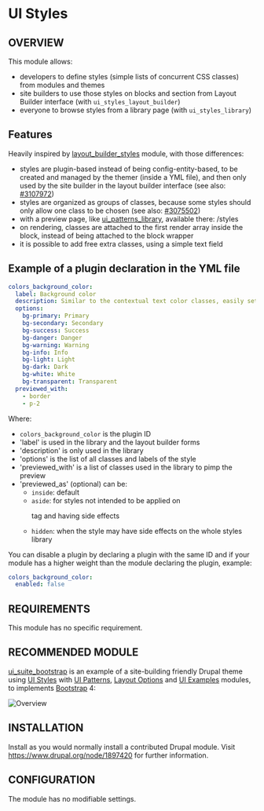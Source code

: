 # UI Styles

OVERVIEW
------------

This module allows:

- developers to define styles (simple lists of concurrent CSS classes) from modules and themes
- site builders to use those styles on blocks and section from Layout Builder interface (with `ui_styles_layout_builder`)
- everyone to browse styles from a library page (with `ui_styles_library`)

## Features

Heavily inspired by [layout\_builder\_styles](https://www.drupal.org/project/layout_builder_styles) module, with those differences:

* styles are plugin-based instead of being config-entity-based, to be created and managed by the themer (inside a YML file), and then only used by the site builder in the layout builder interface (see also: [#3107972](https://www.drupal.org/project/layout_builder_styles/issues/3107972))
* styles are organized as groups of classes, because some styles should only allow one class to be chosen (see also: [#3075502](https://www.drupal.org/project/layout_builder_styles/issues/3075502))
* with a preview page, like [ui_patterns_library](https://ui-patterns.readthedocs.io/en/8.x-1.x/content/patterns-definition.html), available there: /styles
* on rendering, classes are attached to the first render array inside the block, instead of being attached to the block wrapper
* it is possible to add free extra classes, using a simple text field

## Example of a plugin declaration in the YML file

```yaml
colors_background_color:
  label: Background color
  description: Similar to the contextual text color classes, easily set the background of an element to any contextual class.
  options:
    bg-primary: Primary
    bg-secondary: Secondary
    bg-success: Success
    bg-danger: Danger
    bg-warning: Warning
    bg-info: Info
    bg-light: Light
    bg-dark: Dark
    bg-white: White
    bg-transparent: Transparent
  previewed_with:
    - border
    - p-2
```

Where:

* `colors_background_color` is the plugin ID
* 'label' is used in the library and the layout builder forms
* 'description' is only used in the library
* 'options' is the list of all classes and labels of the style
* 'previewed_with' is a list of classes used in the library to pimp the preview
* 'previewed_as' (optional) can be:
  * `inside`: default
  * `aside`: for styles not intended to be applied on <p> tag and having side effects
  * `hidden`: when the style may have side effects on the whole styles library

You can disable a plugin by declaring a plugin with the same ID and if your
module has a higher weight than the module declaring the plugin, example:

```yaml
colors_background_color:
  enabled: false
```

REQUIREMENTS
------------

This module has no specific requirement.

RECOMMENDED MODULE
------------

[ui\_suite\_bootstrap](https://github.com/pdureau/ui_suite_bootstrap) is an example of a site-building friendly Drupal theme using [UI Styles](https://www.drupal.org/project/ui_styles) with [UI Patterns](https://www.drupal.org/project/ui_patterns), [Layout Options](https://www.drupal.org/project/layout_options) and [UI Examples](https://www.drupal.org/project/ui_examples) modules, to implements [Bootstrap](https://getbootstrap.com/) 4:


![Overview](doc/schema.png)


INSTALLATION
------------

Install as you would normally install a contributed Drupal module. Visit
   https://www.drupal.org/node/1897420 for further information.


CONFIGURATION
-------------

The module has no modifiable settings.
